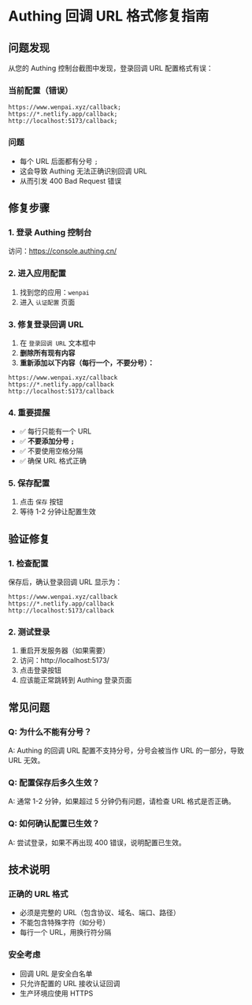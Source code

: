 # Authing 回调 URL 格式修复指南

## 问题发现
从您的 Authing 控制台截图中发现，登录回调 URL 配置格式有误：

### 当前配置（错误）
```
https://www.wenpai.xyz/callback;
https://*.netlify.app/callback;
http://localhost:5173/callback;
```

### 问题
- 每个 URL 后面都有分号 `;`
- 这会导致 Authing 无法正确识别回调 URL
- 从而引发 400 Bad Request 错误

## 修复步骤

### 1. 登录 Authing 控制台
访问：https://console.authing.cn/

### 2. 进入应用配置
1. 找到您的应用：`wenpai`
2. 进入 `认证配置` 页面

### 3. 修复登录回调 URL
1. 在 `登录回调 URL` 文本框中
2. **删除所有现有内容**
3. **重新添加以下内容（每行一个，不要分号）：**

```
https://www.wenpai.xyz/callback
https://*.netlify.app/callback
http://localhost:5173/callback
```

### 4. 重要提醒
- ✅ 每行只能有一个 URL
- ✅ **不要添加分号 `;`**
- ✅ 不要使用空格分隔
- ✅ 确保 URL 格式正确

### 5. 保存配置
1. 点击 `保存` 按钮
2. 等待 1-2 分钟让配置生效

## 验证修复

### 1. 检查配置
保存后，确认登录回调 URL 显示为：
```
https://www.wenpai.xyz/callback
https://*.netlify.app/callback
http://localhost:5173/callback
```

### 2. 测试登录
1. 重启开发服务器（如果需要）
2. 访问：http://localhost:5173/
3. 点击登录按钮
4. 应该能正常跳转到 Authing 登录页面

## 常见问题

### Q: 为什么不能有分号？
A: Authing 的回调 URL 配置不支持分号，分号会被当作 URL 的一部分，导致 URL 无效。

### Q: 配置保存后多久生效？
A: 通常 1-2 分钟，如果超过 5 分钟仍有问题，请检查 URL 格式是否正确。

### Q: 如何确认配置已生效？
A: 尝试登录，如果不再出现 400 错误，说明配置已生效。

## 技术说明

### 正确的 URL 格式
- 必须是完整的 URL（包含协议、域名、端口、路径）
- 不能包含特殊字符（如分号）
- 每行一个 URL，用换行符分隔

### 安全考虑
- 回调 URL 是安全白名单
- 只允许配置的 URL 接收认证回调
- 生产环境应使用 HTTPS 